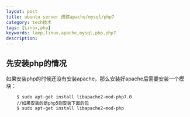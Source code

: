```yaml
---
layout: post
title: ubuntu server 搭建apache/mysql/php7
category: tech技术
tags: [Linux,php]
keywords: lamp,linux,apache,mysql,php,php7
description: 
---
```


## 先安装php的情况

如果安装php的时候还没有安装apache，那么安装好apache后需要安装一个模块：

        $ sudo apt-get install libapache2-mod-php7.0
        //如果安装的是php5则安装下面的包
        $ sudo apt-get install libapache2-mod-php


<!--stackedit_data:
eyJoaXN0b3J5IjpbMTY2MzY0MTk0MV19
-->